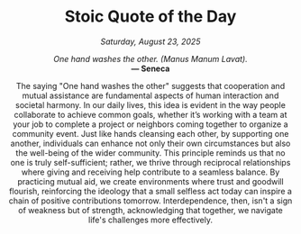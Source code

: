<h1 align="center">Stoic Quote of the Day</h1>
<p align="center"><em><!--START_SECTION:current-date-->
Saturday, August 23, 2025
<!--END_SECTION:current-date--></em></p>
<p align="center">
    <em><!--START_SECTION:quote-text-->
One hand washes the other. (Manus Manum Lavat).
<!--END_SECTION:quote-text--></em><br>
    <strong>— <!--START_SECTION:quote-author-->
Seneca
<!--END_SECTION:quote-author--></strong>
</p>

<p align="center" style="max-width:600px;margin:0 auto;">
<!--START_SECTION:quote-interpretation-->
The saying "One hand washes the other" suggests that cooperation and mutual assistance are fundamental aspects of human interaction and societal harmony. In our daily lives, this idea is evident in the way people collaborate to achieve common goals, whether it’s working with a team at your job to complete a project or neighbors coming together to organize a community event. Just like hands cleansing each other, by supporting one another, individuals can enhance not only their own circumstances but also the well-being of the wider community. This principle reminds us that no one is truly self-sufficient; rather, we thrive through reciprocal relationships where giving and receiving help contribute to a seamless balance. By practicing mutual aid, we create environments where trust and goodwill flourish, reinforcing the ideology that a small selfless act today can inspire a chain of positive contributions tomorrow. Interdependence, then, isn't a sign of weakness but of strength, acknowledging that together, we navigate life's challenges more effectively.
<!--END_SECTION:quote-interpretation-->
</p>
